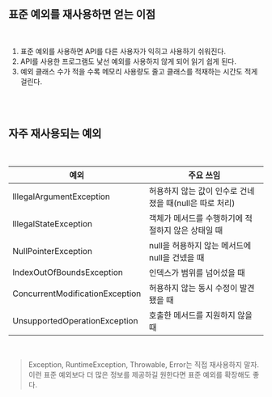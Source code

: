 ## 표준 예외를 재사용하면 얻는 이점

</br>

1. 표준 예외를 사용하면 API를 다른 사용자가 익히고 사용하기 쉬워진다.
2. API를 사용한 프로그램도 낯선 예외를 사용하지 않게 되어 읽기 쉽게 된다.
3. 예외 클래스 수가 적을 수록 메모리 사용량도 줄고 클래스를 적재하는 시간도 적게 걸린다.

</br>

</br>

## 자주 재사용되는 예외

</br>

| 예외 | 주요 쓰임 |
| --- | --- |
| IllegalArgumentException | 허용하지 않는 값이 인수로 건네졌을 때(null은 따로 처리) |
| IllegalStateException | 객체가 메서드를 수행하기에 적절하지 않은 상태일 때 |
| NullPointerException | null을 허용하지 않는 메서드에 null을 건넸을 때 |
| IndexOutOfBoundsException | 인덱스가 범위를 넘어섰을 때 |
| ConcurrentModificationException | 허용하지 않는 동시 수정이 발견됐을 때 |
| UnsupportedOperationException | 호출한 메서드를 지원하지 않을 때 |

</br>

> Exception, RuntimeException, Throwable, Error는 직접 재사용하지 말자.
> 이런 표준 예외보다 더 많은 정보를 제공하길 원한다면 표준 예외를 확장해도 좋다.
